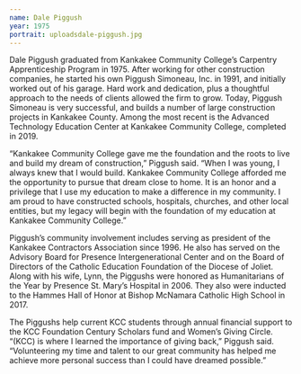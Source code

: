 ```yaml
---
name: Dale Piggush
year: 1975
portrait: uploadsdale-piggush.jpg
---
```


Dale Piggush graduated from Kankakee Community College’s Carpentry Apprenticeship Program in 1975. After working for other construction companies, he started his own Piggush Simoneau, Inc. in 1991, and initially worked out of his garage. Hard work and dedication, plus a thoughtful approach to the needs of clients allowed the firm to grow. Today, Piggush Simoneau is very successful, and builds a number of large construction projects in Kankakee County. Among the most recent is the Advanced Technology Education Center at Kankakee Community College, completed in 2019.&nbsp;

“Kankakee Community College gave me the foundation and the roots to live and build my dream of construction,” Piggush said. “When I was young, I always knew that I would build. Kankakee Community College afforded me the opportunity to pursue that dream close to home. It is an honor and a privilege that I use my education to make a difference in my community. I am proud to have constructed schools, hospitals, churches, and other local entities, but my legacy will begin with the foundation of my education at Kankakee Community College.”&nbsp;

Piggush’s community involvement includes serving as president of the Kankakee Contractors Association since 1996. He also has served on the Advisory Board for Presence Intergenerational Center and on the Board of Directors of the Catholic Education Foundation of the Diocese of Joliet. Along with his wife, Lynn, the Piggushs were honored as Humanitarians of the Year by Presence St. Mary’s Hospital in 2006. They also were inducted to the Hammes Hall of Honor at Bishop McNamara Catholic High School in 2017.

The Piggushs help current KCC students through annual financial support to the KCC Foundation Century Scholars fund and Women’s Giving Circle.&nbsp;<br>“(KCC) is where I learned the importance of giving back,” Piggush said. “Volunteering my time and talent to our great community has helped me achieve more personal success than I could have dreamed possible.”